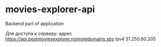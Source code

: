 # movies-explorer-api
Backend part of application

Для доступа к серверу:
  адрес https://api.bestmoviesexplorer.nomoredomains.sbs 
  ipv4 51.250.80.205
